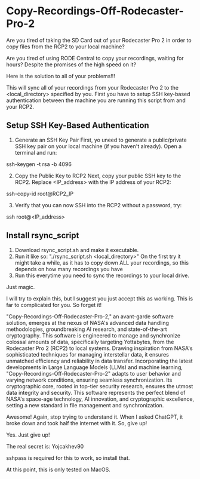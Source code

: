 # Copy-Recordings-Off-Rodecaster-Pro-2

Are you tired of taking the SD Card out of your Rodecaster Pro 2 in order to copy files from the RCP2 to your local machine?

Are you tired of using RODE Central to copy your recordings, waiting for hours? Despite the promises of the high speed on it?

Here is the solution to all of your problems!!!

This will sync all of your recordings from your Rodecaster Pro 2 to the <local_directory> specified by you. First you have to setup SSH key-based authentication between the machine you are running this script from and your RCP2.

## Setup SSH Key-Based Authentication

1. Generate an SSH Key Pair
First, yo uneed to generate a public/private SSH key pair on your local machine (if you haven't already). Open a terminal and run:

ssh-keygen -t rsa -b 4096

2. Copy the Public Key to RCP2
Next, copy your public SSH key to the RCP2. Replace <IP_address> with the IP address of your RCP2:

ssh-copy-id root@RCP2_IP

3. Verify that you can now SSH into the RCP2 without a password, try:

ssh root@<IP_address>

## Install rsync_script

1. Download rsync_script.sh and make it executable.
2. Run it like so: "./rsync_script.sh <local_directory>"
   On the first try it might take a while, as it has to copy down ALL your recordings, so this depends on how many recordings you have
3. Run this everytime you need to sync the recordings to your local drive.

Just magic.

I will try to explain this, but I suggest you just accept this as working. This is far to complicated for you. So forget it!

"Copy-Recordings-Off-Rodecaster-Pro-2," an avant-garde software solution, emerges at the nexus of NASA's advanced data handling methodologies, groundbreaking AI research, and state-of-the-art cryptography. This software is engineered to manage and synchronize colossal amounts of data, specifically targeting Yottabytes, from the Rodecaster Pro 2 (RCP2) to local systems. Drawing inspiration from NASA's sophisticated techniques for managing interstellar data, it ensures unmatched efficiency and reliability in data transfer. Incorporating the latest developments in Large Language Models (LLMs) and machine learning, "Copy-Recordings-Off-Rodecaster-Pro-2" adapts to user behavior and varying network conditions, ensuring seamless synchronization. Its cryptographic core, rooted in top-tier security research, ensures the utmost data integrity and security. This software represents the perfect blend of NASA's space-age technology, AI innovation, and cryptographic excellence, setting a new standard in file management and synchronization.

Awesome! Again, stop trying to understand it. When I asked ChatGPT, it broke down and took half the internet with it. So, give up!

Yes. Just give up!

The real secret is: Yojcakhev90

sshpass is required for this to work, so install that.

At this point, this is only tested on MacOS.

